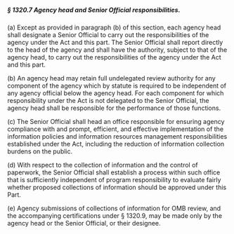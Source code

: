 ##### § 1320.7 Agency head and Senior Official responsibilities. #####

(a) Except as provided in paragraph (b) of this section, each agency head shall designate a Senior Official to carry out the responsibilities of the agency under the Act and this part. The Senior Official shall report directly to the head of the agency and shall have the authority, subject to that of the agency head, to carry out the responsibilities of the agency under the Act and this part.

(b) An agency head may retain full undelegated review authority for any component of the agency which by statute is required to be independent of any agency official below the agency head. For each component for which responsibility under the Act is not delegated to the Senior Official, the agency head shall be responsible for the performance of those functions.

(c) The Senior Official shall head an office responsible for ensuring agency compliance with and prompt, efficient, and effective implementation of the information policies and information resources management responsibilities established under the Act, including the reduction of information collection burdens on the public.

(d) With respect to the collection of information and the control of paperwork, the Senior Official shall establish a process within such office that is sufficiently independent of program responsibility to evaluate fairly whether proposed collections of information should be approved under this Part.

(e) Agency submissions of collections of information for OMB review, and the accompanying certifications under § 1320.9, may be made only by the agency head or the Senior Official, or their designee.